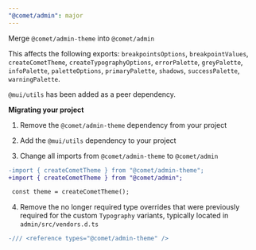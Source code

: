 ```yaml
---
"@comet/admin": major
---
```


Merge `@comet/admin-theme` into `@comet/admin`

This affects the following exports: `breakpointsOptions`, `breakpointValues`, `createCometTheme`, `createTypographyOptions`, `errorPalette`, `greyPalette`, `infoPalette`, `paletteOptions`, `primaryPalette`, `shadows`, `successPalette`, `warningPalette`.

`@mui/utils` has been added as a peer dependency.

**Migrating your project**

1. Remove the `@comet/admin-theme` dependency from your project

2. Add the `@mui/utils` dependency to your project

3. Change all imports from `@comet/admin-theme` to `@comet/admin`

```diff
-import { createCometTheme } from "@comet/admin-theme";
+import { createCometTheme } from "@comet/admin";

 const theme = createCometTheme();
```

4. Remove the no longer required type overrides that were previously required for the custom `Typography` variants, typically located in `admin/src/vendors.d.ts`

```diff
-/// <reference types="@comet/admin-theme" />
```
